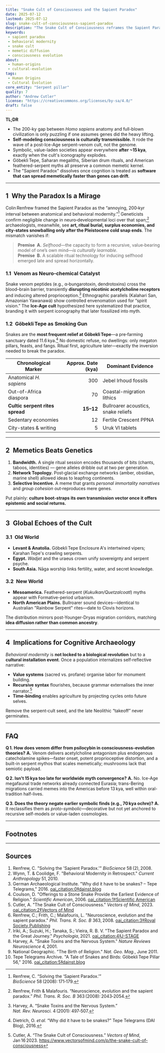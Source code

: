 ```yaml
---
title: "Snake Cult of Consciousness and the Sapient Paradox"
date: 2025‑07‑12
lastmod: 2025‑07‑12
slug: snake-cult-of-consciousness-sapient-paradox
description: "The Snake Cult of Consciousness reframes the Sapient Paradox: behavioral modernity emerged ~15 kya through memetic—not genetic—diffusion of selfhood."
keywords:
 - sapient paradox
 - behavioral modernity
 - snake cult
 - memetic diffusion
 - consciousness evolution
about:
 - human-origins
 - cultural-evolution
tags:
 - Human Origins
 - Cultural Evolution
core_entity: "Serpent pillar"
quality: 7
author: "Andrew Cutler"
license: "https://creativecommons.org/licenses/by-sa/4.0/"
draft: false
---
```


**TL;DR**

- The 200-ky gap between *Homo sapiens* anatomy and full-blown civilization is only puzzling if one assumes genes did the heavy lifting. 
- **Self-modeling consciousness is culturally transmissible.** It rode the wave of a post-Ice-Age serpent-venom cult, not the genome. 
- Symbolic, value-laden societies appear everywhere **after ~15 kya**, exactly when the cult's iconography explodes. 
- Göbekli Tepe, Saharan megaliths, Siberian drum rituals, and American feathered-serpent myths all preserve a common memetic kernel. 
- The "Sapient Paradox" dissolves once cognition is treated as **software that can spread memetically faster than genes can drift**.

---

## 1 Why the Paradox Is a Mirage

Colin Renfrew framed the Sapient Paradox as the “annoying, 200‑kyr interval between anatomical and behavioral modernity.”[^1]  Geneticists confirm negligible change in neuro‑developmental loci over that span;[^6] archaeologists, meanwhile, see **art, ritual burial, surplus economies, and city‑states snowballing only after the Pleistocene cold snap ends**. The mismatch vanishes if:

> **Premise A.** *Selfhood*—the capacity to form a recursive, value‑bearing model of one’s own mind—*is culturally learnable*.  
> **Premise B.** A scalable ritual technology for inducing selfhood emerged late and spread horizontally.

### 1.1 Venom as Neuro‑chemical Catalyst

Snake venom peptides (e.g., α‑bungarotoxin, dendrotoxins) cross the blood–brain barrier, transiently **disrupting nicotinic acetylcholine receptors** and inducing altered proprioception.[^8]  Ethnographic parallels (Kalahari San, Amazonian Yawanawá) show controlled envenomation used for “spirit vision.”  The **Ice‑Age cult** hypothesized here systematized that practice, branding it with serpent iconography that later fossilized into myth.

### 1.2 Göbekli Tepe as Smoking Gun

Snakes are the **most frequent relief at Göbekli Tepe**—a pre‑farming sanctuary dated 11.6 kya.[^3]  No domestic refuse, no dwellings: only megaton pillars, feasts, and fangs.  Ritual first, agriculture later—exactly the inversion needed to break the paradox.

| Chronological Marker | Approx. Date (kya) | Dominant Evidence |
|----------------------|-------------------:|-------------------|
| Anatomical *H. sapiens* | 300 | Jebel Irhoud fossils |
| Out-of-Africa diaspora | 70 | Coastal-migration lithics |
| **Cultic serpent rites spread** | **15–12** | Bullroarer acoustics, snake reliefs |
| Sedentary economies | 12 | Fertile Crescent PPNA |
| City-states & writing | 5 | Uruk VI tablets |

---

## 2 Memetics Beats Genetics

1. **Bandwidth.** A single ritual session encodes thousands of bits (chants, taboos, identities) — gene alleles dribble out at two per generation.  
2. **Network Topology.** Post‑glacial exchange networks (amber, obsidian, marine shell) allowed ideas to leapfrog continents.  
3. **Selective Incentive.** A meme that grants *personal immortality narratives* and *group cohesion* out‑reproduces mere genes.

Put plainly: **culture boot‑straps its own transmission vector once it offers epistemic and social returns.**

---

## 3 Global Echoes of the Cult

### 3.1 Old World

- **Levant & Anatolia.** Göbekli Tepe Enclosure A's intertwined vipers; Karahan Tepe's crawling serpents. 
- **Egypt.** *Wadjet* and the uraeus crown unify sovereignty and serpent psyche. 
- **South Asia.** Nāga worship links fertility, water, and secret knowledge.

### 3.2 New World

- **Mesoamerica.** Feathered-serpent (*Kukulkan/Quetzalcoatl*) myths appear with Formative-period urbanism. 
- **North American Plains.** Bullroarer sound devices—identical to Australian "Rainbow Serpent" rites—date to Clovis horizons.

The distribution mirrors post-Younger-Dryas migration corridors, matching **idea diffusion rather than common ancestry**.

---

## 4 Implications for Cognitive Archaeology

*Behavioral modernity* is **not locked to a biological revolution** but to a **cultural installation event**.  Once a population internalizes self‑reflective narrative:

- **Value systems** (sacred vs. profane) organise labor for monument building.  
- **Recursive syntax** flourishes, because grammar externalises the inner narrator.[^5]  
- **Time‑binding** enables agriculture by projecting cycles onto future selves.

Remove the serpent‑cult seed, and the late Neolithic “takeoff” never germinates.

---

## FAQ

**Q 1. How does venom differ from psilocybin in consciousness-evolution theories?** 
**A.** Venom delivers acetylcholine antagonism plus endogenous catecholamine spikes—faster onset, potent proprioceptive distortion, and a built-in serpent mythos that scales memetically; mushrooms lack that semiotic payload.

**Q 2. Isn't 15 kya too late for worldwide myth convergence?** 
**A.** No. Ice-Age megafaunal trade networks already connected Eurasia; trans-Bering migrations carried memes into the Americas before 13 kya, well within oral-tradition half-lives.

**Q 3. Does the theory negate earlier symbolic finds (e.g., 70 kya ochre)?** 
**A.** It reclassifies them as *proto-symbolic*—decorative but not yet anchored to recursive self-models or value-laden cosmologies.

---

## Footnotes

[^1]: Renfrew, C. “Solving the ‘Sapient Paradox.’” *BioScience* 58 (2008): 171‑179.  
[^2]: Wynn, T. & Coolidge, F. “Behavioral Modernity in Retrospect.” *Current Anthropology* 51 (2010): 597‑614.  
[^3]: Dietrich, O. *et al.* “Why did it have to be snakes?” Tepe Telegrams (DAI Blog), 2016.  
[^4]: Coulson, D. “Offerings to a Stone Snake Provide the Earliest Evidence of Religion.” *Scientific American*, 2006.  
[^5]: Cutler, A. “The Snake Cult of Consciousness.” *Vectors of Mind*, Jan 16 2023. <https://www.vectorsofmind.com/p/the-snake-cult-of-consciousness>  
[^6]: Renfrew, Frith & Malafouris. “Neuroscience, evolution and the sapient paradox.” *Phil. Trans. R. Soc. B* 363 (2008): 2043‑2054.  
[^7]: Iriki, A. *et al.* “The Sapient Paradox and the Great Journey.” *Psychologia* (2021).  
[^8]: Harvey, A. “Snake Toxins and the Nervous System.” *Nat. Rev. Neurosci.* 4 (2001): 497‑507.

---

## Sources

1. Renfrew, C. "Solving the 'Sapient Paradox.'" *BioScience* 58 (2), 2008. 
2. Wynn, T. & Coolidge, F. "Behavioral Modernity in Retrospect." *Current Anthropology* 51, 2010. 
3. German Archaeological Institute. "Why did it have to be snakes? – Tepe Telegrams," 2016. [oai_citation:0‡dainst.blog](https://www.dainst.blog/the-tepe-telegrams/2016/04/23/why-did-it-have-to-be-snakes/) 
4. Coulson, D. "Offerings to a Stone Snake Provide the Earliest Evidence of Religion." *Scientific American*, 2006. [oai_citation:1‡Scientific American](https://www.scientificamerican.com/article/offerings-to-a-stone-snak/) 
5. Cutler, A. "The Snake Cult of Consciousness." *Vectors of Mind*, 2023. [oai_citation:2‡Vectors of Mind](https://www.vectorsofmind.com/p/the-snake-cult-of-consciousness) 
6. Renfrew, C.; Frith, C.; Malafouris, L. "Neuroscience, evolution and the sapient paradox." *Phil. Trans. R. Soc. B* 363, 2008. [oai_citation:3‡Royal Society Publishing](https://royalsocietypublishing.org/doi/abs/10.1098/rstb.2008.0010) 
7. Iriki, A.; Suzuki, H.; Tanaka, S.; Vieira, R. B. V. "The Sapient Paradox and the Great Journey." *Psychologia*, 2021. [oai_citation:4‡J-STAGE](https://www.jstage.jst.go.jp/article/psysoc/advpub/0/advpub_2021-B017/_pdf) 
8. Harvey, A. "Snake Toxins and the Nervous System." *Nature Reviews Neuroscience* 4, 2001. 
9. National Geographic. "The Birth of Religion." *Nat. Geo. Mag.*, June 2011. 
10. Tepe Telegrams Archive. "A Tale of Snakes and Birds: Göbekli Tepe Pillar 56," 2016. [oai_citation:5‡dainst.blog](https://www.dainst.blog/the-tepe-telegrams/2016/12/12/of-snakes-and-birds-goebekli-tepe-pillar-56/) 